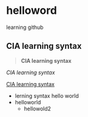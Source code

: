 # helloword
learning github
## CIA learning syntax

>**CIA learning syntax**

*CIA learning syntax*

[CIA learning syntax](CIA.com)

+ lerning syntax hello world
+ helloworld
  + hellowold2
